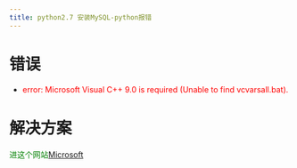 ```yaml
---
title: python2.7 安装MySQL-python报错
---
```


# 错误

- <font color=red>error: Microsoft Visual C++ 9.0 is required (Unable to find vcvarsall.bat).</font>

# 解决方案
<font color=green>进这个网站[Microsoft](https://www.microsoft.com/en-us/download/details.aspx?id=44266)</font>